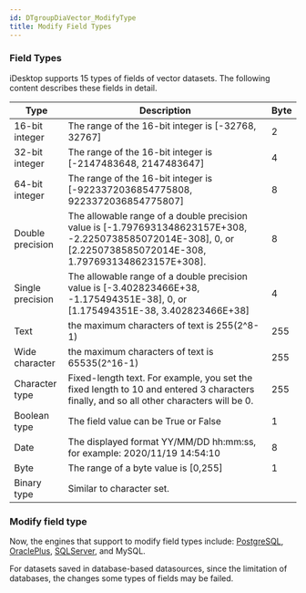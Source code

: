```yaml
---
id: DTgroupDiaVector_ModifyType
title: Modify Field Types  
---  
```

### Field Types

iDesktop supports 15 types of fields of vector datasets. The following content describes these fields in detail.

Type | Description | Byte  
---|---|---  
16-bit integer | The range of the 16-bit integer is [-32768, 32767] | 2  
32-bit integer | The range of the 16-bit integer is [-2147483648, 2147483647]| 4  
64-bit integer | The range of the 16-bit integer is [-9223372036854775808, 9223372036854775807] | 8  
Double precision | The allowable range of a double precision value is [-1.7976931348623157E+308, -2.2250738585072014E-308], 0, or [2.2250738585072014E-308, 1.7976931348623157E+308]. | 8  
Single precision | The allowable range of a double precision value is [-3.402823466E+38, -1.175494351E-38], 0, or [1.175494351E-38, 3.402823466E+38] | 4  
Text | the maximum characters of text is 255(2^8-1) | 255  
Wide character | the maximum characters of text is 65535(2^16-1) | 255  
Character type | Fixed-length text. For example, you set the fixed length to 10 and entered 3 characters finally, and so all other characters will be 0. | 255  
Boolean type | The field value can be True or False | 1  
Date | The displayed format YY/MM/DD hh:mm:ss, for example: 2020/11/19 14:54:10 | 8  
Byte | The range of a byte value is [0,255] | 1  
Binary type | Similar to character set. |  
  
### Modify field type

Now, the engines that support to modify field types include: [PostgreSQL](ModifyType_PostGreSQL), [OraclePlus](ModifyType_OraclePlus), [SQLServer](ModifyType_SQLPlus), and MySQL.

For datasets saved in database-based datasources, since the limitation of databases, the changes some types of fields may be failed.
